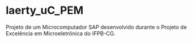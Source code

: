 # laerty_uC_PEM
Projeto de um Microcomputador SAP desenvolvido durante o Projeto de Excelência em Microeletrônica do IFPB-CG.
